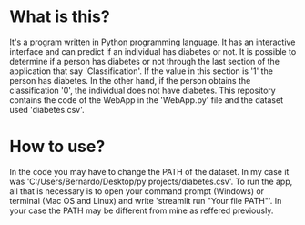 # What is this?

It's a program written in Python programming language. 
It has an interactive interface and can predict if an individual has diabetes or not.
It is possible to determine if a person has diabetes or not through the last section of the application that say 'Classification'.
If the value in this section is '1' the person has diabetes. In the other hand, if the person obtains the classification '0', 
the individual does not have diabetes.
This repository contains the code of the WebApp in the 'WebApp.py' file and the dataset used 'diabetes.csv'.

# How to use?
In the code you may have to change the PATH of the dataset. In my case it was 'C:/Users/Bernardo/Desktop/py projects/diabetes.csv'. 
To run the app, all that is necessary is to open your command prompt (Windows) or terminal (Mac OS and Linux) and write 'streamlit run "Your file PATH"'.
In your case the PATH may be different from mine as reffered previously. 
